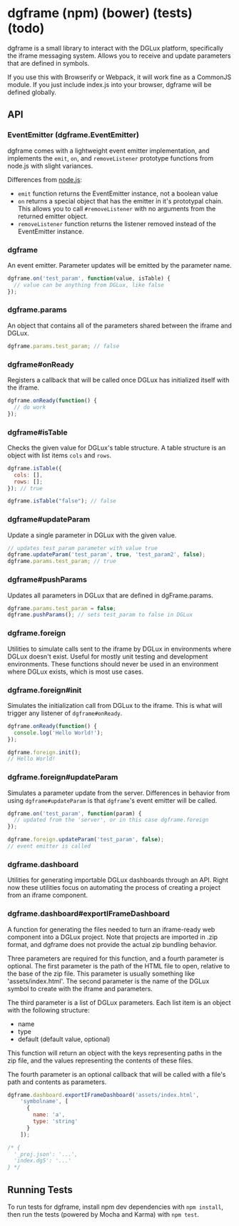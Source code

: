 dgframe (npm) (bower) (tests) (todo)
===

dgframe is a small library to interact with the DGLux platform, specifically
the iframe messaging system. Allows you to receive and update parameters that
are defined in symbols.

If you use this with Browserify or Webpack, it will work fine as a CommonJS
module. If you just include index.js into your browser, dgframe will be defined
globally.

## API

### EventEmitter (dgframe.EventEmitter)

dgframe comes with a lightweight event emitter implementation, and implements
the `emit`, `on`, and `removeListener` prototype functions from node.js with
slight variances.

Differences from [node.js](https://nodejs.org/api/events.html):

- `emit` function returns the EventEmitter instance, not a boolean value
- `on` returns a special object that has the emitter in it's prototypal chain.
This allows you to call `#removeListener` with no arguments from the returned
emitter object.
- `removeListener` function returns the listener removed instead of the
EventEmitter instance.

### dgframe

An event emitter. Parameter updates will be emitted by the parameter name.

```js
dgframe.on('test_param', function(value, isTable) {
  // value can be anything from DGLux, like false
});
```

### dgframe.params

An object that contains all of the parameters shared between the iframe and
DGLux.

```js
dgframe.params.test_param; // false
```

### dgframe#onReady

Registers a callback that will be called once DGLux has initialized itself with
the iframe.

```js
dgframe.onReady(function() {
  // do work
});
```

### dgframe#isTable

Checks the given value for DGLux's table structure. A table structure is an
object with list items `cols` and `rows`.

```js
dgframe.isTable({
  cols: [],
  rows: [];
}); // true

dgframe.isTable("false"); // false
```

### dgframe#updateParam

Update a single parameter in DGLux with the given value.

```js
// updates test_param parameter with value true
dgframe.updateParam('test_param', true, 'test_param2', false);
dgframe.params.test_param; // true
```

### dgframe#pushParams

Updates all parameters in DGLux that are defined in dgFrame.params.

```js
dgframe.params.test_param = false;
dgframe.pushParams(); // sets test_param to false in DGLux
```

### dgframe.foreign

Utilities to simulate calls sent to the iframe by DGLux in environments where
DGLux doesn't exist. Useful for mostly unit testing and development environments.
These functions should never be used in an environment where DGLux exists, which
is most use cases.

### dgframe.foreign#init

Simulates the initialization call from DGLux to the iframe. This is what will
trigger any listener of `dgframe#onReady`.

```js
dgframe.onReady(function() {
  console.log('Hello World!');
});

dgframe.foreign.init();
// Hello World!
```

### dgframe.foreign#updateParam

Simulates a parameter update from the server. Differences in behavior from using
`dgframe#updateParam` is that `dgframe`'s event emitter will be called.

```js
dgframe.on('test_param', function(param) {
  // updated from the 'server', or in this case dgframe.foreign
});

dgframe.foreign.updateParam('test_param', false);
// event emitter is called
```

### dgframe.dashboard

Utilities for generating importable DGLux dashboards through an API. Right now
these utilities focus on automating the process of creating a project from an
iframe component.

### dgframe.dashboard#exportIFrameDashboard

A function for generating the files needed to turn an iframe-ready web component
into a DGLux project. Note that projects are imported in .zip format, and
dgframe does not provide the actual zip bundling behavior.

Three parameters are required for this function, and a fourth parameter is
optional. The first parameter is the path of the HTML file to open, relative to
the base of the zip file. This parameter is usually something like
'assets/index.html'. The second parameter is the name of the DGLux symbol
to create with the iframe and parameters.

The third parameter is a list of DGLux parameters. Each list item is an object
with the following structure:

- name
- type
- default (default value, optional)

This function will return an object with the keys representing paths in the zip
file, and the values representing the contents of these files.

The fourth parameter is an optional callback that will be called with a file's
path and contents as parameters.

```js
dgframe.dashboard.exportIFrameDashboard('assets/index.html',
    'symbolname', [
      {
        name: 'a',
        type: 'string'
      }
    ]);

/* {
  '_proj.json': '...',
  'index.dg5': '...'
} */
```

## Running Tests

To run tests for dgframe, install npm dev dependencies with `npm install`, then
run the tests (powered by Mocha and Karma) with `npm test`.
